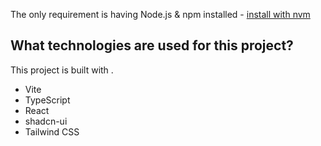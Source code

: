 
The only requirement is having Node.js & npm installed - [install with nvm](https://github.com/nvm-sh/nvm#installing-and-updating)



## What technologies are used for this project?

This project is built with .

- Vite
- TypeScript
- React
- shadcn-ui
- Tailwind CSS


